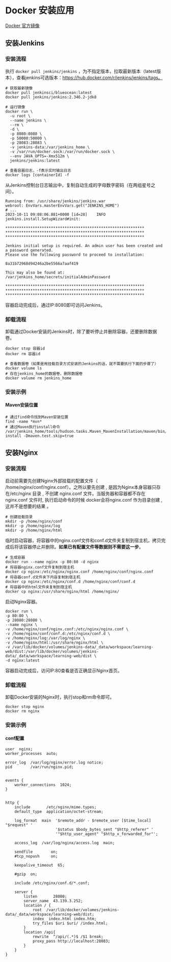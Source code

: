 # Docker 安装应用

[Docker 官方镜像](https://hub.docker.com/)



## 安装Jenkins

### 安装流程

执行 `docker pull jenkins/jenkins` ，为不指定版本，拉取最新版本（latest版本），查看jenkins可选版本：https://hub.docker.com/r/jenkins/jenkins/tags。

```shell
# 获取最新镜像
docker pull jenkinsci/blueocean:latest
docker pull jenkins/jenkins:2.346.2-jdk8

# 运行镜像
docker run \
  -u root \
  --name jenkins \
  --rm \
  -d \
  -p 8080:8080 \
  -p 50000:50000 \
  -p 28083:28083 \
  -v jenkins-data:/var/jenkins_home \
  -v /var/run/docker.sock:/var/run/docker.sock \
  --env JAVA_OPTS=-Xmx512m \
  jenkins/jenkins:latest
  
# 查看容器日志，-f表示实时输出日志
docker logs [containerId] -f
```



从Jenkins控制台日志输出中，复制自动生成的字母数字密码（在两组星号之间）。

```shell
Running from: /usr/share/jenkins/jenkins.war
webroot: EnvVars.masterEnvVars.get("JENKINS_HOME")
# ...
2023-10-11 09:08:06.881+0000 [id=28]    INFO    jenkins.install.SetupWizard#init: 

*************************************************************
*************************************************************
*************************************************************

Jenkins initial setup is required. An admin user has been created and a password generated.
Please use the following password to proceed to installation:

8a31b72968d94246a2be5566a7aaf419

This may also be found at: /var/jenkins_home/secrets/initialAdminPassword

*************************************************************
*************************************************************
*************************************************************
```



容器启动完成后，通过IP:8080即可访问Jenkins。



### 卸载流程

卸载通过Docker安装的Jenkins时，除了要听停止并删除容器，还要删除数据卷。

```shell
docker stop 容器id
docker rm 容器id

# 查看数据卷（如果是用挂载目录方式安装的Jenkins的话，就不需要执行下面的步骤了）
docker volume ls
# 存在jenkins_home的数据卷，删除数据卷
docker volume rm jenkins_home
```



### 安装示例

#### Maven安装位置

```shell
# 通过find命令找到Maven安装位置
find -name *mvn*
# 通过Maven执行install命令
/var/jenkins_home/tools/hudson.tasks.Maven_MavenInstallation/maven/bin/mvn install -Dmaven.test.skip=true
```



## 安装Nginx

### 安装流程

启动前需要先创建Nginx外部挂载的配置文件（ /home/nginx/conf/nginx.conf）。之所以要先创建 , 是因为Nginx本身容器只存在/etc/nginx 目录 , 不创建 nginx.conf 文件。当服务器和容器都不存在 nginx.conf 文件时, 执行启动命令的时候 docker会将nginx.conf 作为目录创建 , 这并不是想要的结果 。

```shell
# 创建挂载目录
mkdir -p /home/nginx/conf
mkdir -p /home/nginx/log
mkdir -p /home/nginx/html
```



临时启动容器，将容器中的nginx.conf文件和conf.d文件夹复制到宿主机，拷贝完成后将该容器停止并删除。**如果已有配置文件等数据则不需要这一步**。

```shell
# 生成容器
docker run --name nginx -p 80:80 -d nginx
# 将容器nginx.conf文件复制到宿主机
docker cp nginx:/etc/nginx/nginx.conf /home/nginx/conf/nginx.conf
# 将容器conf.d文件夹下内容复制到宿主机
docker cp nginx:/etc/nginx/conf.d /home/nginx/conf/conf.d
# 将容器中的html文件夹复制到宿主机
docker cp nginx:/usr/share/nginx/html /home/nginx/
```



启动Nginx容器。

```shell
docker run \
-p 80:80 \
-p 28080:28080 \
--name nginx \
-v /home/nginx/conf/nginx.conf:/etc/nginx/nginx.conf \
-v /home/nginx/conf/conf.d:/etc/nginx/conf.d \
-v /home/nginx/log:/var/log/nginx \
-v /home/nginx/html:/usr/share/nginx/html \
-v /var/lib/docker/volumes/jenkins-data/_data/workspace/learning-web/dist:/var/lib/docker/volumes/jenkins-data/_data/workspace/learning-web/dist \
-d nginx:latest
```



容器启动完成后，访问IP:80查看是否正确显示Nginx首页。



### 卸载流程

卸载Docker安装的Nginx时，执行stop和rm命令即可。

```shell
docker stop nginx
docker rm nginx
```



### 安装示例

#### conf配置

```nginx
user  nginx;
worker_processes  auto;

error_log  /var/log/nginx/error.log notice;
pid        /var/run/nginx.pid;


events {
    worker_connections  1024;
}


http {
    include       /etc/nginx/mime.types;
    default_type  application/octet-stream;

    log_format  main  '$remote_addr - $remote_user [$time_local] "$request" '
                      '$status $body_bytes_sent "$http_referer" '
                      '"$http_user_agent" "$http_x_forwarded_for"';

    access_log  /var/log/nginx/access.log  main;

    sendfile        on;
    #tcp_nopush     on;

    keepalive_timeout  65;

    #gzip  on;

    include /etc/nginx/conf.d/*.conf;

    server {
        listen       28080;
        server_name  43.139.3.252;
        location / {
            root  /var/lib/docker/volumes/jenkins-data/_data/workspace/learning-web/dist;
            index  index.html index.htm;
            try_files $uri $uri/ /index.html;
        }
        location /api{
            rewrite  ^/api/(.*)$ /$1 break;
            proxy_pass http://localhost:28083;
        }
    }
}
```



